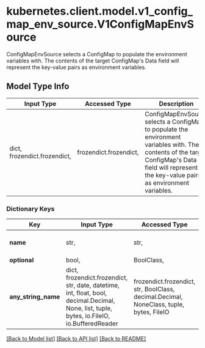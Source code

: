 # kubernetes.client.model.v1_config_map_env_source.V1ConfigMapEnvSource

ConfigMapEnvSource selects a ConfigMap to populate the environment variables with.  The contents of the target ConfigMap's Data field will represent the key-value pairs as environment variables.

## Model Type Info
Input Type | Accessed Type | Description | Notes
------------ | ------------- | ------------- | -------------
dict, frozendict.frozendict,  | frozendict.frozendict,  | ConfigMapEnvSource selects a ConfigMap to populate the environment variables with.  The contents of the target ConfigMap&#x27;s Data field will represent the key-value pairs as environment variables. | 

### Dictionary Keys
Key | Input Type | Accessed Type | Description | Notes
------------ | ------------- | ------------- | ------------- | -------------
**name** | str,  | str,  | Name of the referent. More info: https://kubernetes.io/docs/concepts/overview/working-with-objects/names/#names | [optional] 
**optional** | bool,  | BoolClass,  | Specify whether the ConfigMap must be defined | [optional] 
**any_string_name** | dict, frozendict.frozendict, str, date, datetime, int, float, bool, decimal.Decimal, None, list, tuple, bytes, io.FileIO, io.BufferedReader | frozendict.frozendict, str, BoolClass, decimal.Decimal, NoneClass, tuple, bytes, FileIO | any string name can be used but the value must be the correct type | [optional]

[[Back to Model list]](../../README.md#documentation-for-models) [[Back to API list]](../../README.md#documentation-for-api-endpoints) [[Back to README]](../../README.md)

